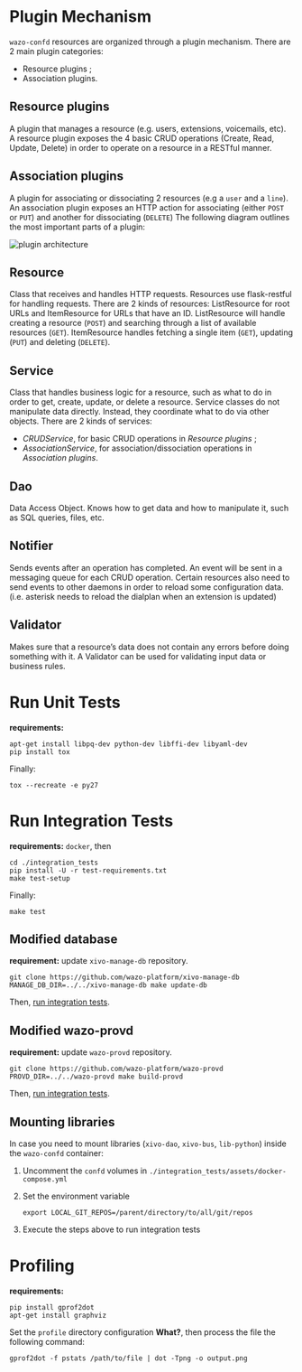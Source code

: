 # Plugin Mechanism

`wazo-confd` resources are organized through a plugin mechanism. There are 2
main plugin categories:

* Resource plugins ;
* Association plugins.

## Resource plugins

A plugin that manages a resource (e.g. users, extensions, voicemails, etc). A
resource plugin exposes the 4 basic CRUD operations (Create, Read, Update,
Delete) in order to operate on a resource in a RESTful manner.

## Association plugins

A plugin for associating or dissociating 2 resources (e.g a `user` and a
`line`). An association plugin exposes an HTTP action for associating (either
`POST` or `PUT`) and another for dissociating (`DELETE`)
The following diagram outlines the most important parts of a plugin:

![plugin architecture](http://documentation.wazo.community/en/latest/_images/wazo-confd-plugin-architecture.png)

## Resource

Class that receives and handles HTTP requests. Resources use flask-restful for
handling requests.
There are 2 kinds of resources: ListResource for root URLs and ItemResource for
URLs that have an ID. ListResource will handle creating a resource (`POST`) and
searching through a list of available resources (`GET`).  ItemResource handles
fetching a single item (`GET`), updating (`PUT`) and deleting (`DELETE`).

## Service

Class that handles business logic for a resource, such as what to do in order
to get, create, update, or delete a resource. Service classes do not manipulate
data directly.  Instead, they coordinate what to do via other objects.
There are 2 kinds of services:

* _CRUDService_, for basic CRUD operations in _Resource plugins_ ;
* _AssociationService_, for association/dissociation operations in _Association plugins_.

## Dao

Data Access Object. Knows how to get data and how to manipulate it, such as SQL
queries, files, etc.

## Notifier

Sends events after an operation has completed. An event will be sent in a
messaging queue for each CRUD operation. Certain resources also need to send
events to other daemons in order to reload some configuration data. (i.e.
asterisk needs to reload the dialplan when an extension is updated)

## Validator

Makes sure that a resource’s data does not contain any errors before doing
something with it. A Validator can be used for validating input data or
business rules.


# Run Unit Tests

**requirements:**
```
apt-get install libpq-dev python-dev libffi-dev libyaml-dev
pip install tox
```

Finally:

    tox --recreate -e py27

# Run Integration Tests
[integration-tests]: #run-integration-tests

**requirements:** `docker`, then

```
cd ./integration_tests
pip install -U -r test-requirements.txt
make test-setup
```

Finally:

    make test

## Modified database

**requirement:** update `xivo-manage-db` repository.

    git clone https://github.com/wazo-platform/xivo-manage-db
    MANAGE_DB_DIR=../../xivo-manage-db make update-db

Then, [run integration tests][integration-tests].

## Modified wazo-provd

**requirement:** update `wazo-provd` repository.

    git clone https://github.com/wazo-platform/wazo-provd
    PROVD_DIR=../../wazo-provd make build-provd

Then, [run integration tests][integration-tests].

## Mounting libraries

In case you need to mount libraries (`xivo-dao`, `xivo-bus`, `lib-python`) inside the `wazo-confd` container:

1. Uncomment the `confd` volumes in `./integration_tests/assets/docker-compose.yml`
2. Set the environment variable

       export LOCAL_GIT_REPOS=/parent/directory/to/all/git/repos

3. Execute the steps above to run integration tests

# Profiling

**requirements:**

    pip install gprof2dot
    apt-get install graphviz

Set the `profile` directory configuration **What?**, then process the file the following command:

    gprof2dot -f pstats /path/to/file | dot -Tpng -o output.png
